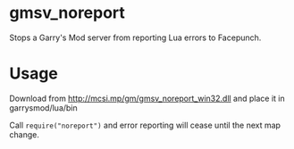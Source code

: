 gmsv_noreport
=============

Stops a Garry's Mod server from reporting Lua errors to Facepunch.

Usage
=====

Download from http://mcsi.mp/gm/gmsv_noreport_win32.dll and place it in garrysmod/lua/bin

Call `require("noreport")` and error reporting will cease until the next map change.